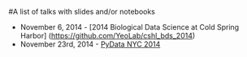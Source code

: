 #A list of talks with slides and/or notebooks

 - November 6, 2014 - [2014 Biological Data Science at Cold Spring Harbor]
 (https://github.com/YeoLab/cshl_bds_2014)
- November 23rd, 2014 - [PyData NYC 2014](http://nbviewer.ipython.org/github/olgabot/pydata2014biodata/blob/master/presentation.ipynb)
